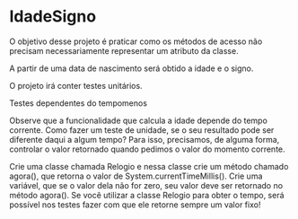 # IdadeSigno

O objetivo desse projeto é praticar como os métodos de acesso não precisam necessariamente representar um atributo da classe. 

A partir de uma data de nascimento será obtido a idade e o signo.

O projeto irá conter testes unitários.

Testes dependentes do tempomenos 

Observe que a funcionalidade que calcula a idade depende do tempo corrente. Como fazer um teste de unidade, se o seu resultado pode ser diferente daqui a algum tempo? Para isso, precisamos, de alguma forma, controlar o valor retornado quando pedimos o valor do momento corrente.

Crie uma classe chamada Relogio e nessa classe crie um método chamado agora(), que retorna o valor de System.currentTimeMillis(). Crie uma variável, que se o valor dela não for zero, seu valor deve ser retornado no método agora(). Se você utilizar a classe Relogio para obter o tempo, será possível nos testes fazer com que ele retorne sempre um valor fixo! 
